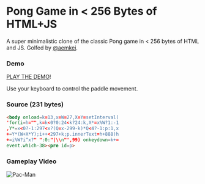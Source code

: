 # Pong Game in < 256 Bytes of HTML+JS

A super minimalistic clone of the classic Pong game in < 256 bytes of HTML and JS. Golfed by [@aemkei](http://aem1k.com).

### Demo

[PLAY THE DEMO](http://rawgit.com/codegolf/pong/master/index.html)!

Use your keyboard to control the paddle movement.

### Source (231 bytes)

```html
<body onload=k=13,x=W=27,X=Y=setInterval(
'for(i=h="",k=k<0?0:24<k?24:k,X*=x%W?1:-1
,Y*=x<0?-1:297<x?(Q=x-299-k)*Q<4?-1:p:1,x
+=Y*(W+X*Y);i++<297+k;p.innerText=h+888)h
+=i%W?i^x?" ":0:"|\\n"',99) onkeydown=k+=
event.which-38><pre id=p>
```

### Gameplay Video

![Pac-Man](https://raw.githubusercontent.com/codegolf/pong/master/pong.gif)